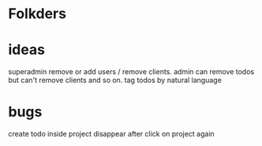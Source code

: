 # Folkders

# ideas
superadmin remove or add users / remove clients.
admin can remove todos but can't remove clients and so on.
tag todos by natural language

# bugs
create todo inside project disappear after click on project again
